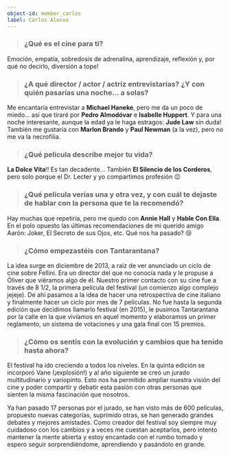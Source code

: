 ```yaml
---
object-id: member_carlos
label: Carlos Alonso
---
```


> ### ¿Qué es el cine para ti?

Emoción, empatía, sobredosis de adrenalina, aprendizaje, reflexión y, por qué no decirlo, diversión a tope!

> ### ¿A qué director / actor / actriz entrevistarías? ¿Y con quién pasarías una noche... a solas?

Me encantaría entrevistar a **Michael Haneke**, pero me da un poco de miedo... así que tiraré por **Pedro Almodóvar** e **Isabelle Huppert**. Y para una noche interesante, aunque la edad ya le haga estragos: **Jude Law** sin duda! También me gustaría con **Marlon Brando** y **Paul Newman** (a la vez), pero no me va la necrofilia.

> ### ¿Qué película describe mejor tu vida?

**La Dolce Vita**!! Es tan decadente... También **El Silencio de los Corderos**, pero solo porque el Dr. Lecter y yo compartimos profesión 😉

> ### ¿Qué película verías una y otra vez, y con cuál te dejaste de hablar con la persona que te la recomendó?

Hay muchas que repetiría, pero me quedo con **Annie Hall** y **Hable Con Ella**. En el polo opuesto las últimas recomendaciones de mi querido amigo Aarón: Joker, El Secreto de sus Ojos, etc. Qué nos ha pasado? 😢

> ### ¿Cómo empezastéis con Tantarantana?

La idea surge en diciembre de 2013, a raíz de ver anunciado un ciclo de cine sobre Fellini. Era un director del que no conocía nada y le propuse a Óliver que viéramos algo de él. Nuestro primer contacto con su cine fue a través de 8 1/2, la primera película del festival (un comienzo algo complejo jejeje). De ahí pasamos a la idea de hacer una retrospectiva de cine italiano y finalmente hacer un ciclo por mes de 7 películas. No fue hasta la segunda edición que decidimos llamarlo festival (en 2015), le pusimos Tantarantana por la calle en la que vivíamos en aquel momento y elaboramos un primer reglamento, un sistema de votaciones y una gala final con 15 premios.

> ### ¿Cómo os sentís con la evolución y cambios que ha tenido hasta ahora?

El festival ha ido creciendo a todos los niveles. En la quinta edición se incorporó Vane (¡explosión!) y al año siguiente se creó un jurado multitudinario y variopinto. Esto nos ha permitido ampliar nuestra visión del cine y poder compartir y debatir esta pasión con otras personas que sienten la misma fascinación que nosotros.

Ya han pasado 17 personas por el jurado, se han visto más de 600 películas, propuesto nuevas categorías, suprimido otras, se han generado grandes debates y mejores amistades. Como creador del festival soy siempre muy cuidadoso con los cambios y a veces me cuestan aceptarlos, pero intento mantener la mente abierta y estoy encantado con el rumbo tomado y espero seguir sorprendiéndome, aprendiendo y pasándolo en grande.